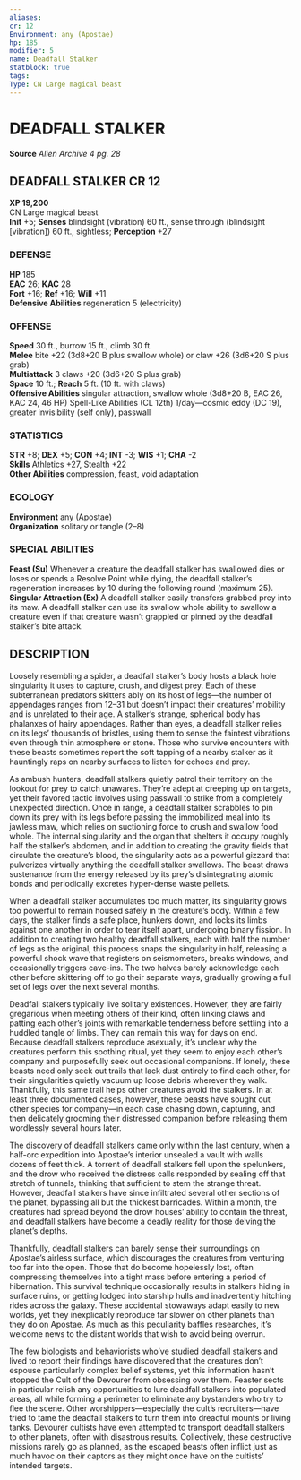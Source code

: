 ```yaml
---
aliases: 
cr: 12
Environment: any (Apostae)  
hp: 185
modifier: 5
name: Deadfall Stalker
statblock: true
tags: 
Type: CN Large magical beast  
---
```

# DEADFALL STALKER
**Source** _Alien Archive 4 pg. 28_

## DEADFALL STALKER CR 12

**XP 19,200**  
CN Large magical beast  
**Init** +5; **Senses** blindsight (vibration) 60 ft., sense through (blindsight \[vibration\]) 60 ft., sightless; **Perception** +27  

### DEFENSE

**HP** 185  
**EAC** 26; **KAC** 28  
**Fort** +16; **Ref** +16; **Will** +11  
**Defensive Abilities** regeneration 5 (electricity)  

### OFFENSE

**Speed** 30 ft., burrow 15 ft., climb 30 ft.  
**Melee** bite +22 (3d8+20 B plus swallow whole) or claw +26 (3d6+20 S plus grab)  
**Multiattack** 3 claws +20 (3d6+20 S plus grab)  
**Space** 10 ft.; **Reach** 5 ft. (10 ft. with claws)  
**Offensive Abilities** singular attraction, swallow whole (3d8+20 B, EAC 26, KAC 24, 46 HP) Spell-Like Abilities (CL 12th) 1/day—cosmic eddy (DC 19), greater invisibility (self only), passwall

### STATISTICS

**STR** +8; **DEX** +5; **CON** +4; **INT** -3; **WIS** +1; **CHA** -2  
**Skills** Athletics +27, Stealth +22  
**Other Abilities** compression, feast, void adaptation

### ECOLOGY

**Environment** any (Apostae)  
**Organization** solitary or tangle (2–8)

### SPECIAL ABILITIES

**Feast (Su)** Whenever a creature the deadfall stalker has swallowed dies or loses or spends a Resolve Point while dying, the deadfall stalker’s regeneration increases by 10 during the following round (maximum 25).  
**Singular Attraction (Ex)** A deadfall stalker easily transfers grabbed prey into its maw. A deadfall stalker can use its swallow whole ability to swallow a creature even if that creature wasn’t grappled or pinned by the deadfall stalker’s bite attack.

## DESCRIPTION

Loosely resembling a spider, a deadfall stalker’s body hosts a black hole singularity it uses to capture, crush, and digest prey. Each of these subterranean predators skitters ably on its host of legs—the number of appendages ranges from 12–31 but doesn’t impact their creatures’ mobility and is unrelated to their age. A stalker’s strange, spherical body has phalanxes of hairy appendages. Rather than eyes, a deadfall stalker relies on its legs’ thousands of bristles, using them to sense the faintest vibrations even through thin atmosphere or stone. Those who survive encounters with these beasts sometimes report the soft tapping of a nearby stalker as it hauntingly raps on nearby surfaces to listen for echoes and prey.

As ambush hunters, deadfall stalkers quietly patrol their territory on the lookout for prey to catch unawares. They’re adept at creeping up on targets, yet their favored tactic involves using passwall to strike from a completely unexpected direction. Once in range, a deadfall stalker scrabbles to pin down its prey with its legs before passing the immobilized meal into its jawless maw, which relies on suctioning force to crush and swallow food whole. The internal singularity and the organ that shelters it occupy roughly half the stalker’s abdomen, and in addition to creating the gravity fields that circulate the creature’s blood, the singularity acts as a powerful gizzard that pulverizes virtually anything the deadfall stalker swallows. The beast draws sustenance from the energy released by its prey’s disintegrating atomic bonds and periodically excretes hyper-dense waste pellets.

When a deadfall stalker accumulates too much matter, its singularity grows too powerful to remain housed safely in the creature’s body. Within a few days, the stalker finds a safe place, hunkers down, and locks its limbs against one another in order to tear itself apart, undergoing binary fission. In addition to creating two healthy deadfall stalkers, each with half the number of legs as the original, this process snaps the singularity in half, releasing a powerful shock wave that registers on seismometers, breaks windows, and occasionally triggers cave-ins. The two halves barely acknowledge each other before skittering off to go their separate ways, gradually growing a full set of legs over the next several months.

Deadfall stalkers typically live solitary existences. However, they are fairly gregarious when meeting others of their kind, often linking claws and patting each other’s joints with remarkable tenderness before settling into a huddled tangle of limbs. They can remain this way for days on end. Because deadfall stalkers reproduce asexually, it’s unclear why the creatures perform this soothing ritual, yet they seem to enjoy each other’s company and purposefully seek out occasional companions. If lonely, these beasts need only seek out trails that lack dust entirely to find each other, for their singularities quietly vacuum up loose debris wherever they walk. Thankfully, this same trail helps other creatures avoid the stalkers. In at least three documented cases, however, these beasts have sought out other species for company—in each case chasing down, capturing, and then delicately grooming their distressed companion before releasing them wordlessly several hours later.

The discovery of deadfall stalkers came only within the last century, when a half-orc expedition into Apostae’s interior unsealed a vault with walls dozens of feet thick. A torrent of deadfall stalkers fell upon the spelunkers, and the drow who received the distress calls responded by sealing off that stretch of tunnels, thinking that sufficient to stem the strange threat. However, deadfall stalkers have since infiltrated several other sections of the planet, bypassing all but the thickest barricades. Within a month, the creatures had spread beyond the drow houses’ ability to contain the threat, and deadfall stalkers have become a deadly reality for those delving the planet’s depths.

Thankfully, deadfall stalkers can barely sense their surroundings on Apostae’s airless surface, which discourages the creatures from venturing too far into the open. Those that do become hopelessly lost, often compressing themselves into a tight mass before entering a period of hibernation. This survival technique occasionally results in stalkers hiding in surface ruins, or getting lodged into starship hulls and inadvertently hitching rides across the galaxy. These accidental stowaways adapt easily to new worlds, yet they inexplicably reproduce far slower on other planets than they do on Apostae. As much as this peculiarity baffles researches, it’s welcome news to the distant worlds that wish to avoid being overrun.

The few biologists and behaviorists who’ve studied deadfall stalkers and lived to report their findings have discovered that the creatures don’t espouse particularly complex belief systems, yet this information hasn’t stopped the Cult of the Devourer from obsessing over them. Feaster sects in particular relish any opportunities to lure deadfall stalkers into populated areas, all while forming a perimeter to eliminate any bystanders who try to flee the scene. Other worshippers—especially the cult’s recruiters—have tried to tame the deadfall stalkers to turn them into dreadful mounts or living tanks. Devourer cultists have even attempted to transport deadfall stalkers to other planets, often with disastrous results. Collectively, these destructive missions rarely go as planned, as the escaped beasts often inflict just as much havoc on their captors as they might once have on the cultists’ intended targets.
